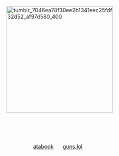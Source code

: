 ⠀ᅠ⠀ᅠ⠀ᅠ⠀ᅠ⠀ᅠ⠀ᅠ⠀⠀ ᅠ⠀<img width="280" height="280" alt="tumblr_7046ea78f30ee2b1341eec25fdf32d52_af97d580_400" src="https://github.com/user-attachments/assets/f2f0c764-a261-4bd7-95a6-45594777d293" />



⠀⠀⠀

⠀⠀⠀

⠀⠀⠀⠀⠀⠀⠀⠀⠀⠀⠀⠀⠀⠀⠀⠀⠀⠀⠀⠀⠀⠀⠀⠀⠀[atabook](https://sourdeath.atabook.org) ⠀⠀[guns.lol](https://guns.lol/osamiau)

